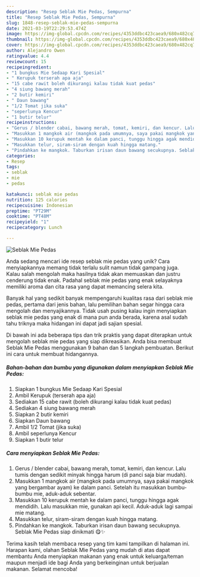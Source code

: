```yaml
---
description: "Resep Seblak Mie Pedas, Sempurna"
title: "Resep Seblak Mie Pedas, Sempurna"
slug: 1848-resep-seblak-mie-pedas-sempurna
date: 2021-03-19T22:29:53.474Z
image: https://img-global.cpcdn.com/recipes/4353ddbc423caea9/680x482cq70/seblak-mie-pedas-foto-resep-utama.jpg
thumbnail: https://img-global.cpcdn.com/recipes/4353ddbc423caea9/680x482cq70/seblak-mie-pedas-foto-resep-utama.jpg
cover: https://img-global.cpcdn.com/recipes/4353ddbc423caea9/680x482cq70/seblak-mie-pedas-foto-resep-utama.jpg
author: Alejandro Owen
ratingvalue: 4.4
reviewcount: 15
recipeingredient:
- "1 bungkus Mie Sedaap Kari Spesial"
- " Kerupuk terserah apa aja"
- "15 cabe rawit boleh dikurangi kalau tidak kuat pedas"
- "4 siung bawang merah"
- "2 butir kemiri"
- " Daun bawang"
- "1/2 Tomat jika suka"
- "seperlunya Kencur"
- "1 butir telur"
recipeinstructions:
- "Gerus / blender cabai, bawang merah, tomat, kemiri, dan kencur. Lalu tumis dengan sedikit minyak hingga harum (di panci saja biar mudah)."
- "Masukkan 1 mangkok air (mangkok pada umumnya, saya pakai mangkok yang bergambar ayam) ke dalam panci. Setelah itu masukkan bumbu-bumbu mie, aduk-aduk sebentar."
- "Masukkan 10 kerupuk mentah ke dalam panci, tunggu hingga agak mendidih. Lalu masukkan mie, gunakan api kecil. Aduk-aduk lagi sampai mie matang."
- "Masukkan telur, siram-siram dengan kuah hingga matang."
- "Pindahkan ke mangkok. Taburkan irisan daun bawang secukupnya. Seblak Mie Pedas siap dinikmati 😋✨"
categories:
- Resep
tags:
- seblak
- mie
- pedas

katakunci: seblak mie pedas 
nutrition: 125 calories
recipecuisine: Indonesian
preptime: "PT29M"
cooktime: "PT48M"
recipeyield: "1"
recipecategory: Lunch

---
```



![Seblak Mie Pedas](https://img-global.cpcdn.com/recipes/4353ddbc423caea9/680x482cq70/seblak-mie-pedas-foto-resep-utama.jpg)

Anda sedang mencari ide resep seblak mie pedas yang unik? Cara menyiapkannya memang tidak terlalu sulit namun tidak gampang juga. Kalau salah mengolah maka hasilnya tidak akan memuaskan dan justru cenderung tidak enak. Padahal seblak mie pedas yang enak selayaknya memiliki aroma dan cita rasa yang dapat memancing selera kita.



Banyak hal yang sedikit banyak mempengaruhi kualitas rasa dari seblak mie pedas, pertama dari jenis bahan, lalu pemilihan bahan segar hingga cara mengolah dan menyajikannya. Tidak usah pusing kalau ingin menyiapkan seblak mie pedas yang enak di mana pun anda berada, karena asal sudah tahu triknya maka hidangan ini dapat jadi sajian spesial.


Di bawah ini ada beberapa tips dan trik praktis yang dapat diterapkan untuk mengolah seblak mie pedas yang siap dikreasikan. Anda bisa membuat Seblak Mie Pedas menggunakan 9 bahan dan 5 langkah pembuatan. Berikut ini cara untuk membuat hidangannya.

<!--inarticleads1-->

##### Bahan-bahan dan bumbu yang digunakan dalam menyiapkan Seblak Mie Pedas:

1. Siapkan 1 bungkus Mie Sedaap Kari Spesial
1. Ambil  Kerupuk (terserah apa aja)
1. Sediakan 15 cabe rawit (boleh dikurangi kalau tidak kuat pedas)
1. Sediakan 4 siung bawang merah
1. Siapkan 2 butir kemiri
1. Siapkan  Daun bawang
1. Ambil 1/2 Tomat (jika suka)
1. Ambil seperlunya Kencur
1. Siapkan 1 butir telur




<!--inarticleads2-->

##### Cara menyiapkan Seblak Mie Pedas:

1. Gerus / blender cabai, bawang merah, tomat, kemiri, dan kencur. Lalu tumis dengan sedikit minyak hingga harum (di panci saja biar mudah).
1. Masukkan 1 mangkok air (mangkok pada umumnya, saya pakai mangkok yang bergambar ayam) ke dalam panci. Setelah itu masukkan bumbu-bumbu mie, aduk-aduk sebentar.
1. Masukkan 10 kerupuk mentah ke dalam panci, tunggu hingga agak mendidih. Lalu masukkan mie, gunakan api kecil. Aduk-aduk lagi sampai mie matang.
1. Masukkan telur, siram-siram dengan kuah hingga matang.
1. Pindahkan ke mangkok. Taburkan irisan daun bawang secukupnya. Seblak Mie Pedas siap dinikmati 😋✨




Terima kasih telah membaca resep yang tim kami tampilkan di halaman ini. Harapan kami, olahan Seblak Mie Pedas yang mudah di atas dapat membantu Anda menyiapkan makanan yang enak untuk keluarga/teman maupun menjadi ide bagi Anda yang berkeinginan untuk berjualan makanan. Selamat mencoba!
